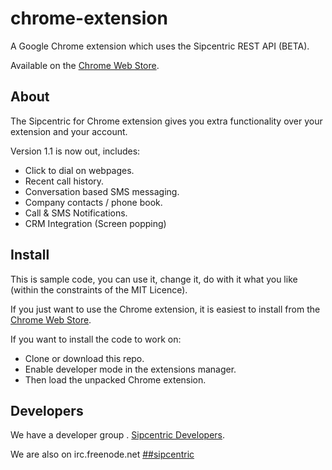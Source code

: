 # chrome-extension

A Google Chrome extension which uses the Sipcentric REST API (BETA).

Available on the [Chrome Web Store](https://chrome.google.com/webstore/detail/sipcentric-for-chrome/kpiopepamhnnileoefikeakookcblmpc).

## About

The Sipcentric for Chrome extension gives you extra functionality over your extension and your account.

Version 1.1 is now out, includes:

* Click to dial on webpages.
* Recent call history.
* Conversation based SMS messaging.
* Company contacts / phone book.
* Call & SMS Notifications.
* CRM Integration (Screen popping)

## Install

This is sample code, you can use it, change it, do with it what you like (within the constraints of the MIT Licence).

If you just want to use the Chrome extension, it is easiest to install from the [Chrome Web Store](https://chrome.google.com/webstore/detail/sipcentric-for-chrome/kpiopepamhnnileoefikeakookcblmpc).

If you want to install the code to work on:

* Clone or download this repo.
* Enable developer mode in the extensions manager.
* Then load the unpacked Chrome extension.

## Developers

We have a developer group . [Sipcentric Developers](https://groups.google.com/forum/#!forum/sipcentric-developers).

We are also on irc.freenode.net [##sipcentric](http://webchat.freenode.net/?channels=sipcentric&uio=d4)
